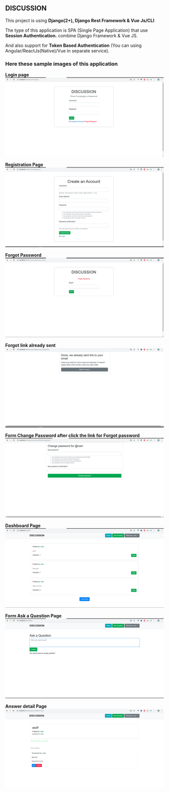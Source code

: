 ## DISCUSSION 

This project is using **Django(2+), Django Rest Framework & Vue Js/CLI** 

The type of this application is SPA (Single Page Application) that use **Session Authentication.** combine Django Framework & Vue JS.

And also support for **Token Based Authentication** (You can using Angular/ReactJs(Native)/Vue in separate service).

### Here these sample images of this application

**Login page**
![Login Page](re_cap/login.png)

**Registration Page**
![Registration Page](re_cap/registration.png)

**Forgot Password**
![Forgot Password](re_cap/forgot-password.png)

**Forgot link already sent**
![Forgot link already sent](re_cap/email-already-sent.png)

**Form Change Password after click the link for Forgot password**
![Form Change Password](re_cap/form-reset-password-email_click.png)

**Dashboard Page**
![Dashboard Page](re_cap/dashboard.png)

**Form Ask a Question Page**
![Ask a Question Page](re_cap/ask-a-question.png)

**Answer detail Page**
![Answer Page](re_cap/answer-detail.png)